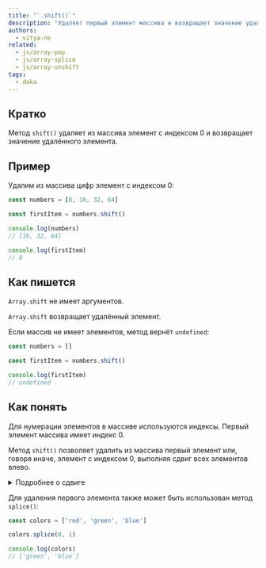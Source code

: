 ```yaml
---
title: "`.shift()`"
description: "Удаляет первый элемент массива и возвращает значение удалённого элемента."
authors:
  - vitya-ne
related:
  - js/array-pop
  - js/array-splice
  - js/array-unshift
tags:
  - doka
---
```


## Кратко

Метод `shift()` удаляет из массива элемент с индексом 0 и возвращает значение удалённого элемента.

## Пример

Удалим из массива цифр элемент с индексом 0:

```js
const numbers = [8, 16, 32, 64]

const firstItem = numbers.shift()

console.log(numbers)
// [16, 32, 64]

console.log(firstItem)
// 8
```

## Как пишется

`Array.shift` не имеет аргументов.

`Array.shift` возвращает удалённый элемент.

Если массив не имеет элементов, метод вернёт `undefined`:

```js
const numbers = []

const firstItem = numbers.shift()

console.log(firstItem)
// undefined
```

## Как понять

Для нумерации элементов в массиве используются индексы. Первый элемент массива имеет индекс 0.

Метод `shift()` позволяет удалить из массива первый элемент или, говоря иначе, элемент с индексом 0, выполняя сдвиг всех элементов влево.

<details>
  <summary>
    Подробнее о сдвиге
  </summary>
  Согласно спецификации ECMAScript, алгоритм работы метода `shift()` включает цикл, предназначенный для сдвига элементов.

  Для наглядности выполним метод `shift()` для массивоподобного объекта. Для этого необходимо, чтобы объект имел поле `length`, определяющее количество элементов. Порядок следования полей-элементов в объекте не влияет на работу метода, потому что доступ к значениям осуществляется по ключам-индексам:

  ```js
  const arrayLike = {
    2: 'two',
    1: 'one',
    0: 'zero',
    length: 3
  }

  console.log(arrayLike)
  // {'0': 'zero', '1': 'one', '2': 'two', length: 3}

  Array.prototype.shift.call(arrayLike)

  console.log(arrayLike)
  // {'0': 'one', '1': 'two', length: 2}
  ```

  В результате работы метода все оставшиеся поля-элементы были записаны с новыми ключами-индексами и изменилось поле `length`.
</details>

Для удаления первого элемента также может быть использован метод `splice()`:

```js
const colors = ['red', 'green', 'blue']

colors.splice(0, 1)

console.log(colors)
// ['green', 'blue']
```

